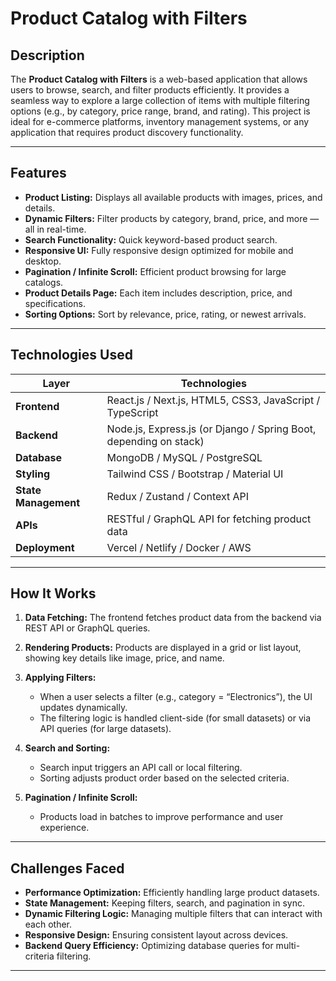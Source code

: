 
#  Product Catalog with Filters

##  Description

The **Product Catalog with Filters** is a web-based application that allows users to browse, search, and filter products efficiently.
It provides a seamless way to explore a large collection of items with multiple filtering options (e.g., by category, price range, brand, and rating).
This project is ideal for e-commerce platforms, inventory management systems, or any application that requires product discovery functionality.

---

##  Features

* **Product Listing:** Displays all available products with images, prices, and details.
* **Dynamic Filters:** Filter products by category, brand, price, and more — all in real-time.
* **Search Functionality:** Quick keyword-based product search.
* **Responsive UI:** Fully responsive design optimized for mobile and desktop.
* **Pagination / Infinite Scroll:** Efficient product browsing for large catalogs.
* **Product Details Page:** Each item includes description, price, and specifications.
* **Sorting Options:** Sort by relevance, price, rating, or newest arrivals.

---

##  Technologies Used

| Layer                | Technologies                                                      |
| -------------------- | ----------------------------------------------------------------- |
| **Frontend**         | React.js / Next.js, HTML5, CSS3, JavaScript / TypeScript          |
| **Backend**          | Node.js, Express.js (or Django / Spring Boot, depending on stack) |
| **Database**         | MongoDB / MySQL / PostgreSQL                                      |
| **Styling**          | Tailwind CSS / Bootstrap / Material UI                            |
| **State Management** | Redux / Zustand / Context API                                     |
| **APIs**             | RESTful / GraphQL API for fetching product data                   |
| **Deployment**       | Vercel / Netlify / Docker / AWS                                   |

---

##  How It Works

1. **Data Fetching:**
   The frontend fetches product data from the backend via REST API or GraphQL queries.

2. **Rendering Products:**
   Products are displayed in a grid or list layout, showing key details like image, price, and name.

3. **Applying Filters:**

   * When a user selects a filter (e.g., category = “Electronics”), the UI updates dynamically.
   * The filtering logic is handled client-side (for small datasets) or via API queries (for large datasets).

4. **Search and Sorting:**

   * Search input triggers an API call or local filtering.
   * Sorting adjusts product order based on the selected criteria.

5. **Pagination / Infinite Scroll:**

   * Products load in batches to improve performance and user experience.

---

##  Challenges Faced

* **Performance Optimization:** Efficiently handling large product datasets.
* **State Management:** Keeping filters, search, and pagination in sync.
* **Dynamic Filtering Logic:** Managing multiple filters that can interact with each other.
* **Responsive Design:** Ensuring consistent layout across devices.
* **Backend Query Efficiency:** Optimizing database queries for multi-criteria filtering.

---



